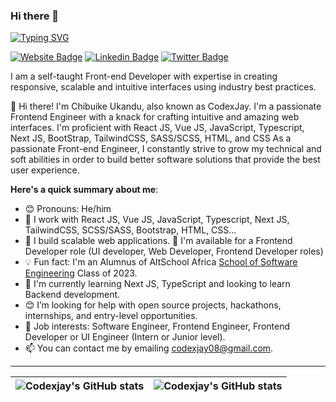 ### Hi there 👋

[![Typing SVG](https://readme-typing-svg.herokuapp.com/?lines=Welcome+to+CodexJay's+Github+page;I'm+a+Self-taught+Frontend+Developer)](https://git.io/typing-svg)

[![Website Badge](https://img.shields.io/badge/-codexjay.vercel.app-000000?style=for-the-badge&logo=Google-Chrome&logoColor=white&link=https://codexjay.vercel.app)](https://codexjay.vercel.app) [![Linkedin Badge](https://img.shields.io/badge/-Chibuike~Ukandu-blue?style=for-the-badge&logo=Linkedin&logoColor=white&link=https://www.linkedin.com/in/chibuike-ukandu-8385401b0/)](https://www.linkedin.com/in/chibuike-ukandu-8385401b0/) [![Twitter Badge](https://img.shields.io/badge/-@Chibuike035-1ca0f1?style=for-the-badge&logo=twitter&logoColor=white&link=https://twitter.com/Chibuike035)](https://twitter.com/Chibuike035)

I am a self-taught Front-end Developer with expertise in creating responsive, scalable and intuitive interfaces using industry best practices. 

👋 Hi there! I'm Chibuike Ukandu, also known as CodexJay. I'm a passionate Frontend Engineer with a knack for crafting intuitive and amazing web interfaces. I'm proficient with React JS, Vue JS, JavaScript, Typescript, Next JS, BootStrap, TailwindCSS, SASS/SCSS, HTML, and CSS
As a passionate Front-end Engineer, I constantly strive to grow my technical and soft abilities in order to build better software solutions that provide the best user experience.

**Here's a quick summary about me**:

- 😊 Pronouns: He/him
- 🔭 I work with React JS, Vue JS, JavaScript, Typescript, Next JS, TailwindCSS, SCSS/SASS, Bootstrap, HTML, CSS...
- 🔭 I build scalable web applications.
💼 I'm available for a Frontend Developer role (UI developer, Web Developer, Frontend Developer roles)
- 💡 Fun fact: I'm an Alumnus of  AltSchool Africa [School of Software Engineering](https://altschoolafrica.com/schools/engineering) Class of 2023.
- 🌱 I'm currently learning Next JS, TypeScript and looking to learn Backend development.
- 😊 I’m looking for help with open source projects, hackathons, internships, and entry-level opportunities.
- 💼 Job interests: Software Engineer, Frontend Engineer, Frontend Developer or UI Engineer (Intern or Junior level). 
- 📫 You can contact me by emailing codexjay08@gmail.com.

---

| <img align="center" src="https://github-readme-stats.vercel.app/api?username=Jay035&show_icons=true&include_all_commits=true&hide_border=true" alt="Codexjay's GitHub stats" /> | <img align="center" src="https://github-readme-stats.vercel.app/api/top-langs/?username=Jay035&langs_count=8&layout=compact&hide_border=true" alt="Codexjay's GitHub stats" /> |
| ------------- | ------------- |

<!--
**Jay035/Jay035** is a ✨ _special_ ✨ repository because its `README.md` (this file) appears on your GitHub profile.

Here are some ideas to get you started:

- 🔭 I’m currently working on ...
- 🌱 I’m currently learning ...
- 👯 I’m looking to collaborate on ...
- 🤔 I’m looking for help with ...
- 💬 Ask me about ...
- 📫 How to reach me: ...
- 😄 Pronouns: ...
- ⚡ Fun fact: ...
-->


